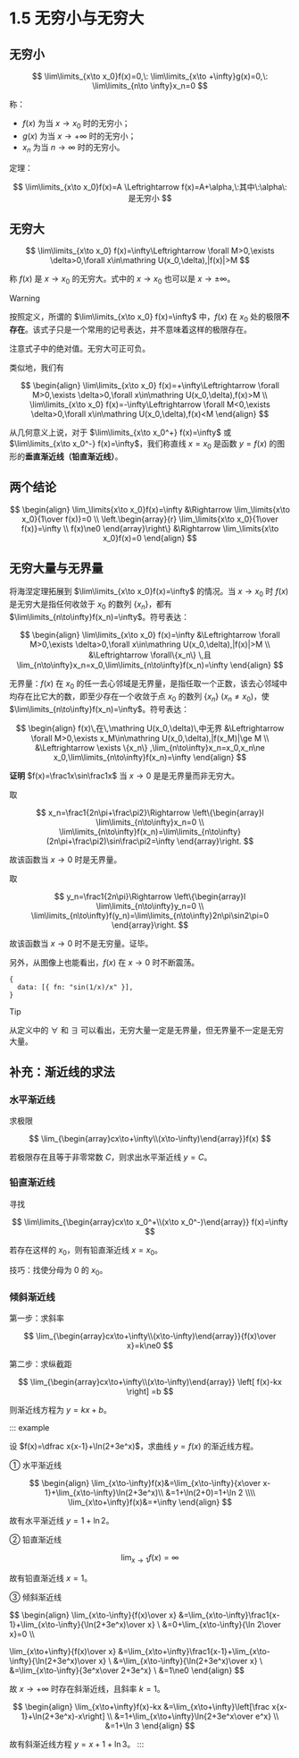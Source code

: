 # 1.5 无穷小与无穷大

## 无穷小

$$
\lim\limits_{x\to x_0}f(x)=0,\:
\lim\limits_{x\to +\infty}g(x)=0,\:
\lim\limits_{n\to \infty}x_n=0
$$

称：

- $f(x)$ 为当 $x\to x_0$ 时的无穷小；
- $g(x)$ 为当 $x\to +\infty$ 时的无穷小；
- $x_n$ 为当 $n\to \infty$ 时的无穷小。

定理：

$$
\lim\limits_{x\to x_0}f(x)=A \Leftrightarrow f(x)=A+\alpha,\:其中\:\alpha\:是无穷小
$$

## 无穷大

$$
\lim\limits_{x\to x_0} f(x)=\infty\Leftrightarrow \forall M>0,\exists \delta>0,\forall x\in\mathring U(x_0,\delta),|f(x)|>M
$$

称 $f(x)$ 是 $x\to x_0$ 的无穷大。式中的 $x\to x_0$ 也可以是 $x\to\pm\infty$。

> [!warning]
>
> 按照定义，所谓的 $\lim\limits_{x\to x_0} f(x)=\infty$ 中，$f(x)$ 在 $x_0$ 处的极限**不存在**。该式子只是一个常用的记号表达，并不意味着这样的极限存在。
>
> 注意式子中的绝对值。无穷大可正可负。

类似地，我们有

$$
\begin{align}
\lim\limits_{x\to x_0} f(x)=+\infty\Leftrightarrow \forall M>0,\exists \delta>0,\forall x\in\mathring U(x_0,\delta),f(x)>M \\
\lim\limits_{x\to x_0} f(x)=-\infty\Leftrightarrow \forall M<0,\exists \delta>0,\forall x\in\mathring U(x_0,\delta),f(x)<M
\end{align}
$$

从几何意义上说，对于 $\lim\limits_{x\to x_0^+} f(x)=\infty$ 或 $\lim\limits_{x\to x_0^-} f(x)=\infty$，我们称直线 $x=x_0$ 是函数 $y=f(x)$ 的图形的**垂直渐近线（铅直渐近线）**。

## 两个结论

$$
\begin{align}
\lim_\limits{x\to x_0}f(x)=\infty &\Rightarrow \lim_\limits{x\to x_0}{1\over f(x)}=0 \\
\left.\begin{array}{r}
\lim_\limits{x\to x_0}{1\over f(x)}=\infty \\
f(x)\ne0
\end{array}\right\}
&\Rightarrow \lim_\limits{x\to x_0}f(x)=0
\end{align}
$$

## 无穷大量与无界量

将海涅定理拓展到 $\lim\limits_{x\to x_0}f(x)=\infty$ 的情况。当 $x\to x_0$ 时 $f(x)$ 是无穷大是指任何收敛于 $x_0$ 的数列 $\{x_n\}$，都有 $\lim\limits_{n\to\infty}f(x_n)=\infty$。符号表达：

$$
\begin{align}
\lim\limits_{x\to x_0} f(x)=\infty &\Leftrightarrow \forall M>0,\exists \delta>0,\forall x\in\mathring U(x_0,\delta),|f(x)|>M \\
&\Leftrightarrow \forall\{x_n\} \,且 \lim_{n\to\infty}x_n=x_0,\lim\limits_{n\to\infty}f(x_n)=\infty
\end{align}
$$

无界量：$f(x)$ 在 $x_0$ 的任一去心邻域是无界量，是指任取一个正数，该去心邻域中均存在比它大的数，即至少存在一个收敛于点 $x_0$ 的数列 $\{x_n\}\:(x_n\ne x_0)$，使 $\lim\limits_{n\to\infty}f(x_n)=\infty$。符号表达：

$$
\begin{align}
f(x)\,在\,\mathring U(x_0,\delta)\,中无界
&\Leftrightarrow \forall M>0,\exists x_M\in\mathring U(x_0,\delta),|f(x_M)|\ge M \\
&\Leftrightarrow \exists \{x_n\} ,\lim_{n\to\infty}x_n=x_0,x_n\ne x_0,\lim\limits_{n\to\infty}f(x_n)=\infty
\end{align}
$$

**证明** $f(x)=\frac1x\sin\frac1x$ 当 $x\to0$ 是是无界量而非无穷大。

取

$$
x_n=\frac1{2n\pi+\frac\pi2}\Rightarrow
\left\{\begin{array}l
  \lim\limits_{n\to\infty}x_n=0 \\
  \lim\limits_{n\to\infty}f(x_n)=\lim\limits_{n\to\infty}(2n\pi+\frac\pi2)\sin\frac\pi2=\infty
\end{array}\right.
$$

故该函数当 $x\to0$ 时是无界量。

取

$$
y_n=\frac1{2n\pi}\Rightarrow
\left\{\begin{array}l
  \lim\limits_{n\to\infty}y_n=0 \\
  \lim\limits_{n\to\infty}f(y_n)=\lim\limits_{n\to\infty}2n\pi\sin2\pi=0
\end{array}\right.
$$

故该函数当 $x\to0$ 时不是无穷量。证毕。

另外，从图像上也能看出，$f(x)$ 在 $x\to0$ 时不断震荡。

```graph
{
  data: [{ fn: "sin(1/x)/x" }],
}
```

> [!tip]
>
> 从定义中的 $\forall$ 和 $\exists$ 可以看出，无穷大量一定是无界量，但无界量不一定是无穷大量。

## 补充：渐近线的求法

### 水平渐近线

求极限

$$
\lim_{\begin{array}cx\to+\infty\\(x\to-\infty)\end{array}}f(x)
$$

若极限存在且等于非零常数 $C$，则求出水平渐近线 $y=C$。

### 铅直渐近线

寻找

$$
\lim\limits_{\begin{array}cx\to x_0^+\\(x\to x_0^-)\end{array}} f(x)=\infty
$$

若存在这样的 $x_0$，则有铅直渐近线 $x=x_0$。

技巧：找使分母为 $0$ 的 $x_0$。

### 倾斜渐近线

第一步：求斜率

$$
\lim_{\begin{array}cx\to+\infty\\(x\to-\infty)\end{array}}{f(x)\over x}=k\ne0
$$

第二步：求纵截距

$$
\lim_{\begin{array}cx\to+\infty\\(x\to-\infty)\end{array}} \left[ f(x)-kx \right] =b
$$

则渐近线方程为 $y=kx+b$。

::: example

设 $f(x)=\dfrac x{x-1}+\ln(2+3e^x)$，求曲线 $y=f(x)$ 的渐近线方程。

① 水平渐近线

$$
\begin{align}
\lim_{x\to-\infty}f(x)&=\lim_{x\to-\infty}{x\over x-1}+\lim_{x\to-\infty}\ln(2+3e^x)\\
&=1+\ln(2+0)=1+\ln 2
\\\\
\lim_{x\to+\infty}f(x)&=+\infty
\end{align}
$$

故有水平渐近线 $y=1+\ln 2$。

② 铅直渐近线

$$
\lim_{x\to1}f(x)=\infty
$$

故有铅直渐近线 $x=1$。

③ 倾斜渐近线

$$
\begin{align}
\lim_{x\to-\infty}{f(x)\over x}
&=\lim_{x\to-\infty}\frac1{x-1}+\lim_{x\to-\infty}{\ln(2+3e^x)\over x} \\
&=0+\lim_{x\to-\infty}{\ln 2\over x}=0 \\\\

\lim_{x\to+\infty}{f(x)\over x}
&=\lim_{x\to+\infty}\frac1{x-1}+\lim_{x\to-\infty}{\ln(2+3e^x)\over x} \\
&=\lim_{x\to-\infty}{\ln(2+3e^x)\over x} \\
&=\lim_{x\to-\infty}{3e^x\over 2+3e^x} \\
&=1\ne0
\end{align}
$$

故 $x\to+\infty$ 时存在斜渐近线，且斜率 $k=1$。

$$
\begin{align}
\lim_{x\to+\infty}f(x)-kx
&=\lim_{x\to+\infty}\left[\frac x{x-1}+\ln(2+3e^x)-x\right] \\
&=1+\lim_{x\to+\infty}\ln{2+3e^x\over e^x} \\
&=1+\ln 3
\end{align}
$$

故有斜渐近线方程 $y=x+1+\ln 3$。
:::
